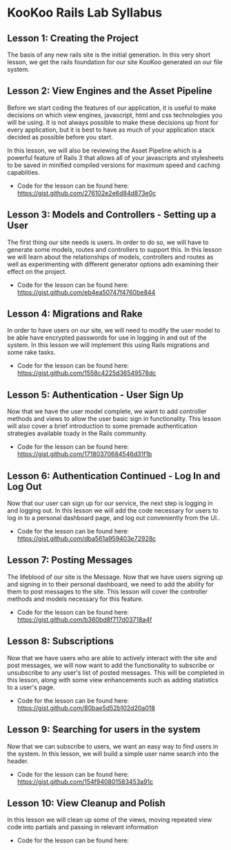 # KooKoo Rails Lab Syllabus

## Lesson 1: Creating the Project

The basis of any new rails site is the initial generation. In this very short lesson, we get the rails foundation for our site KooKoo generated on our file system.

## Lesson 2: View Engines and the Asset Pipeline

Before we start coding the features of our application, it is useful to make decisions on which view engines, javascript, html and css technologies you will be using. It is not always possible
to make these decisions up front for every application, but it is best to have as much of your application stack decided as possible before you start.

In this lesson, we will also be reviewing the Asset Pipeline which is a powerful feature of Rails 3 that allows all of your javascripts and stylesheets to be saved in minified compiled
versions for maximum speed and caching capablities.

* Code for the lesson can be found here:
https://gist.github.com/276102e2e6d84d873e0c

## Lesson 3: Models and Controllers - Setting up a User

The first thing our site needs is users. In order to do so, we will have to generate some models, routes and controllers to support this. In this lesson we will learn about the relationships
of models, controllers and routes as well as experimenting with different generator options adn examining their effect on the project.

* Code for the lesson can be found here:
https://gist.github.com/eb4ea50747f4760be844

## Lesson 4: Migrations and Rake

In order to have users on our site, we will need to modify the user model to be able have encrypted passwords for use in logging in and out of the system. In this lesson we will implement this
using Rails migrations and some rake tasks.

* Code for the lesson can be found here:
https://gist.github.com/1558c4225d36549578dc

## Lesson 5: Authentication - User Sign Up

Now that we have the user model complete, we want to add controller methods and views to allow the user basic sign in functionality. This lesson will also cover a brief introduction to some
premade authentication strategies available toady in the Rails community.

* Code for the lesson can be found here:
https://gist.github.com/17180370684546d31f1b

## Lesson 6: Authentication Continued - Log In and Log Out

Now that our user can sign up for our service, the next step is logging in and logging out. In this lesson we will add the code necessary for users to log in to a personal dashboard page, and
log out conveniently from the UI..

* Code for the lesson can be found here:
https://gist.github.com/dba561a959403e72928c

## Lesson 7: Posting Messages

The lifeblood of our site is the Message. Now that we have users signing up and signing in to their personal dashboard, we need to add the ability for them to post messages to the site. This
lesson will cover the controller methods and models necessary for this feature.

* Code for the lesson can be found here:
https://gist.github.com/b360bd8f717d03718a4f

## Lesson 8: Subscriptions

Now that we have users who are able to actively interact with the site and post messages, we will now want to add the functionality to subscribe or unsubscribe to any user's list of posted
messages. This will be completed in this lesson, along with some view enhancements such as adding statistics to a user's page.

* Code for the lesson can be found here:
https://gist.github.com/80bae5d52b102d20a018

## Lesson 9: Searching for users in the system

Now that we can subscribe to users, we want an easy way to find users in the system. In this lesson, we will build a simple user name search into the header.

* Code for the lesson can be found here:
https://gist.github.com/154f940801583453a91c

## Lesson 10: View Cleanup and Polish

In this lesson we will clean up some of the views, moving repeated view code into partials and passing in relevant information

* Code for the lesson can be found here:

